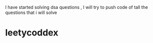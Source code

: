 I have started solving dsa questions , I will try to push code of tall the questions that i will solve

# leetycoddex
